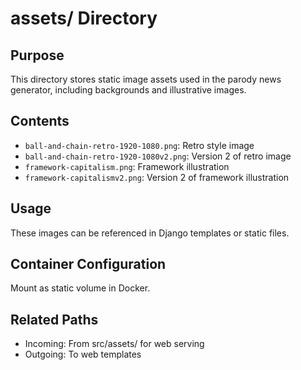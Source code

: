 # assets/ Directory

## Purpose
This directory stores static image assets used in the parody news generator, including backgrounds and illustrative images.

## Contents
- `ball-and-chain-retro-1920-1080.png`: Retro style image
- `ball-and-chain-retro-1920-1080v2.png`: Version 2 of retro image
- `framework-capitalism.png`: Framework illustration
- `framework-capitalismv2.png`: Version 2 of framework illustration

## Usage
These images can be referenced in Django templates or static files.

## Container Configuration
Mount as static volume in Docker.

## Related Paths
- Incoming: From src/assets/ for web serving
- Outgoing: To web templates
